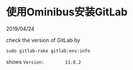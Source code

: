 # 使用Ominibus安装GitLab
2019/04/24

check the version of GitLab by
```shell
sudo gitlab-rake gitlab:env:info
```
shows `Version:        11.8.2`